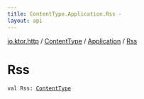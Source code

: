 ```yaml
---
title: ContentType.Application.Rss - 
layout: api
---
```


<div class='api-docs-breadcrumbs'><a href="../../index.html">io.ktor.http</a> / <a href="../index.html">ContentType</a> / <a href="index.html">Application</a> / <a href="./-rss.html">Rss</a></div>

# Rss

<div class="signature"><code><span class="keyword">val </span><span class="identifier">Rss</span><span class="symbol">: </span><a href="../index.html"><span class="identifier">ContentType</span></a></code></div>
